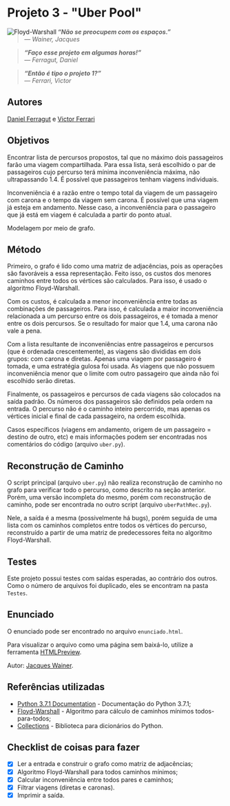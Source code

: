 # Projeto 3 - "Uber Pool"

 <img align = "left" src= https://ds055uzetaobb.cloudfront.net/image_optimizer/2451bee741e6bfbaed46c34be07fa696fd2663ed.png alt="Floyd-Warshall">

> ***“Não se preocupem com os espaços.”** <br /> ― Wainer, Jacques*

> ***“Faço esse projeto em algumas horas!”** <br /> ― Ferragut, Daniel*

> ***“Então é tipo o projeto 1?”** <br /> ― Ferrari, Victor*

## Autores
[Daniel Ferragut](https://github.com/danielferragut) e [Victor Ferrari](https://github.com/VFerrari)

## Objetivos
Encontrar lista de percursos propostos, tal que no máximo dois passageiros farão uma viagem compartilhada.
Para essa lista, será escolhido o par de passageiros cujo percurso terá mínima inconveniência máxima, não ultrapassando 1.4.
É possível que passageiros tenham viagens individuais.

Inconveniência é a razão entre o tempo total da viagem de um passageiro com carona e o tempo da viagem sem carona.
É possível que uma viagem já esteja em andamento. Nesse caso, a inconveniência para o passageiro que já está em viagem
é calculada a partir do ponto atual.

Modelagem por meio de grafo.

## Método
Primeiro, o grafo é lido como uma matriz de adjacências, pois as operações são favoráveis a essa representação.
Feito isso, os custos dos menores caminhos entre todos os vértices são calculados. Para isso, é usado o algoritmo Floyd-Warshall.

Com os custos, é calculada a menor inconveniência entre todas as combinações de passageiros. Para isso, é calculada
a maior inconveniência relacionada a um percurso entre os dois passageiros, e é tomada a menor entre os dois percursos.
Se o resultado for maior que 1.4, uma carona não vale a pena.

Com a lista resultante de inconveniências entre passageiros e percursos (que é ordenada crescentemente), as viagens são
divididas em dois grupos: com carona e diretas. Apenas uma viagem por passageiro é tomada, e uma estratégia gulosa foi
usada. As viagens que não possuem inconveniência menor que o limite com outro passageiro que ainda não foi escolhido
serão diretas.

Finalmente, os passageiros e percursos de cada viagens são colocados na saída padrão. Os números dos passageiros são
definidos pela ordem na entrada. O percurso não é o caminho inteiro percorrido, mas apenas os vértices inicial e final
de cada passageiro, na ordem escolhida.

Casos específicos (viagens em andamento, origem de um passageiro = destino de outro, etc) e mais informações podem ser
encontradas nos comentários do código (arquivo `uber.py`).

## Reconstrução de Caminho
O script principal (arquivo `uber.py`) não realiza reconstrução de caminho no grafo para verificar todo o percurso, como
descrito na seção anterior. Porém, uma versão incompleta do mesmo, porém com reconstrução de caminho, pode ser encontrada
no outro script (arquivo `uberPathRec.py`).

Nele, a saída é a mesma (possivelmente há bugs), porém seguida de uma lista com os caminhos completos entre todos os vértices
do percurso, reconstruído a partir de uma matriz de predecessores feita no algoritmo Floyd-Warshall.

## Testes
Este projeto possui testes com saídas esperadas, ao contrário dos outros. Como o número de arquivos foi duplicado,
eles se encontram na pasta `Testes`.

## Enunciado
O enunciado pode ser encontrado no arquivo `enunciado.html`.

Para visualizar o arquivo como uma página sem baixá-lo, utilize a ferramenta [HTMLPreview](http://htmlpreview.github.io/).

Autor: [Jacques Wainer](https://ic.unicamp.br/~wainer).

## Referências utilizadas
* [Python 3.7.1 Documentation](https://docs.python.org/3/index.html) - Documentação do Python 3.7.1;
* [Floyd-Warshall](https://en.wikipedia.org/wiki/Floyd%E2%80%93Warshall_algorithm) - Algoritmo para cálculo de caminhos mínimos todos-para-todos;
* [Collections](https://docs.python.org/3/library/collections.html) - Biblioteca para dicionários do Python.

## Checklist de coisas para fazer
  -  [x] Ler a entrada e construir o grafo como matriz de adjacências;
  -  [x] Algoritmo Floyd-Warshall para todos caminhos mínimos;
  -  [x] Calcular inconveniência entre todos pares e caminhos;
  -  [x] Filtrar viagens (diretas e caronas).
  -  [x] Imprimir a saída.
